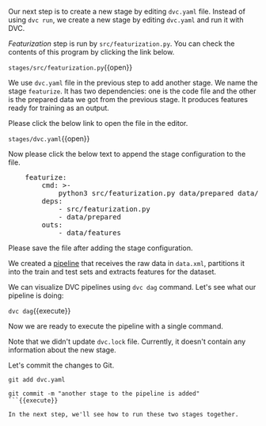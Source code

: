 Our next step is to create a new stage by editing `dvc.yaml` file. Instead of
using `dvc run`, we create a new stage by editing `dvc.yaml` and run it with
DVC.

_Featurization_ step is run by `src/featurization.py`. You can check the
contents of this program by clicking the link below.

`stages/src/featurization.py`{{open}}

We use `dvc.yaml` file in the previous step to add another stage. We name the
stage `featurize`. It has two dependencies: one is the code file and
the other is the prepared data we got from the previous stage. It produces features
ready for training as an output.

Please click the below link to open the file in the editor.

`stages/dvc.yaml`{{open}}

Now please click the below text to append the stage configuration to the file.

<pre class="file" data-filename="dvc.yaml" data-target="append">
    featurize:
        cmd: >- 
            python3 src/featurization.py data/prepared data/features
        deps: 
            - src/featurization.py
            - data/prepared
        outs: 
            - data/features
</pre>

Please save the file after adding the stage configuration.

We created a [pipeline][bcpipeline] that receives the raw data in `data.xml`,
partitions it into the train and test sets and extracts features for the dataset.

[bcpipeline]: https://dvc.org/doc/user-guide/basic-concepts/pipeline

We can visualize DVC pipelines using `dvc dag` command. Let's see what our pipeline is doing:

`dvc dag`{{execute}}

Now we are ready to execute the pipeline with a single command.

Note that we didn't update `dvc.lock` file. Currently, it doesn't contain
any information about the new stage.

Let's commit the changes to Git.

```
git add dvc.yaml 

git commit -m "another stage to the pipeline is added"
```{{execute}}

In the next step, we'll see how to run these two stages together.

